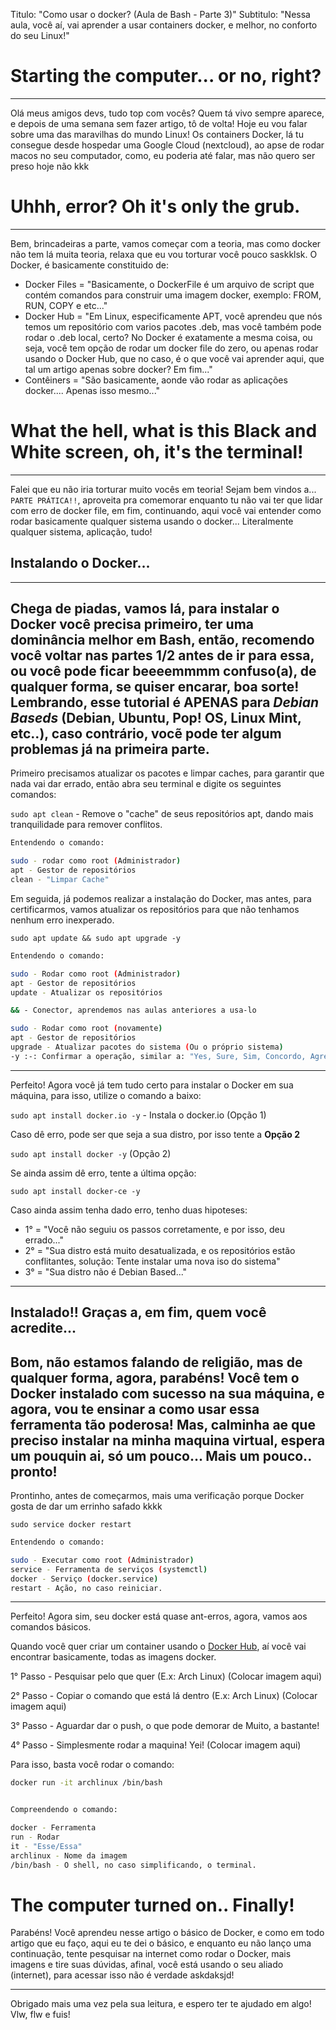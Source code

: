 Titulo: "Como usar o docker? (Aula de Bash - Parte 3)"
Subtitulo: "Nessa aula, você aí, vai aprender a usar containers docker, e melhor, no conforto do seu Linux!"

# Starting the computer... or no, right?
---

Olá meus amigos devs, tudo top com vocês? Quem tá vivo sempre aparece, e depois de uma semana sem fazer artigo, tô de volta! Hoje eu vou falar sobre uma das maravilhas do mundo Linux! Os containers Docker, lá tu consegue desde hospedar uma Google Cloud (nextcloud), ao apse de rodar macos no seu computador, como, eu poderia até falar, mas não quero ser preso hoje não kkk

# Uhhh, error? Oh it's only the grub.
---

Bem, brincadeiras a parte, vamos começar com a teoria, mas como docker não tem lá muita teoria, relaxa que eu vou torturar você pouco saskklsk. O Docker, é basicamente constituido de:

- Docker Files = "Basicamente, o DockerFile é um arquivo de script que contém comandos para construir uma imagem docker, exemplo: FROM, RUN, COPY e etc..."
- Docker Hub = "Em Linux, especificamente APT, você aprendeu que nós temos um repositório com varios pacotes .deb, mas você também pode rodar o .deb local, certo? No Docker é exatamente a mesma coisa, ou seja, você tem opção de rodar um docker file do zero, ou apenas rodar usando o Docker Hub, que no caso, é o que você vai aprender aqui, que tal um artigo apenas sobre docker? Em fim..."
- Contêiners = "São basicamente, aonde vão rodar as aplicações docker.... Apenas isso mesmo..."


# What the hell, what is this Black and White screen, oh, it's the terminal!

---

Falei que eu não iria torturar muito vocês em teoria! Sejam bem vindos a... `PARTE PRÁTICA!!`, aproveita pra comemorar enquanto tu não vai ter que lidar com erro de docker file, em fim, continuando, aqui você vai entender como rodar basicamente qualquer sistema usando o docker... Literalmente qualquer sistema, aplicação, tudo!

## Instalando o Docker...

---

Chega de piadas, vamos lá, para instalar o Docker você precisa primeiro, ter uma dominância melhor em Bash, então, recomendo você voltar nas partes 1/2 antes de ir para essa, ou você pode ficar beeeemmmm confuso(a), de qualquer forma, se quiser encarar, boa sorte! Lembrando, esse tutorial é **APENAS** para *Debian Baseds* (Debian, Ubuntu, Pop! OS, Linux Mint, etc..), caso contrário, vocẽ pode ter algum problemas já na primeira parte.
---
Primeiro precisamos atualizar os pacotes e limpar caches, para garantir que nada vai dar errado, então abra seu terminal e digite os seguintes comandos: 

`sudo apt clean` - Remove o "cache" de seus repositórios apt, dando mais tranquilidade para remover conflitos.

```bash
Entendendo o comando:

sudo - rodar como root (Administrador)
apt - Gestor de repositórios
clean - "Limpar Cache"

``` 


Em seguida, já podemos realizar a instalação do Docker, mas antes, para certificarmos, vamos atualizar os repositórios para que não tenhamos nenhum erro inexperado.

`sudo apt update && sudo apt upgrade -y`

```bash
Entendendo o comando:

sudo - Rodar como root (Administrador)
apt - Gestor de repositórios
update - Atualizar os repositórios

&& - Conector, aprendemos nas aulas anteriores a usa-lo

sudo - Rodar como root (novamente)
apt - Gestor de repositórios
upgrade - Atualizar pacotes do sistema (Ou o próprio sistema)
-y :-: Confirmar a operação, similar a: "Yes, Sure, Sim, Concordo, Agree" 
```

---

Perfeito! Agora você já tem tudo certo para instalar o Docker em sua máquina, para isso, utilize o comando a baixo:

`sudo apt install docker.io -y` - Instala o docker.io (Opção 1)

Caso dê erro, pode ser que seja a sua distro, por isso tente a **Opção 2**

`sudo apt install docker -y` (Opção 2)

Se ainda assim dê erro, tente a última opção:

`sudo apt install docker-ce -y`

Caso ainda assim tenha dado erro, tenho duas hipoteses:

- 1° = "Você não seguiu os passos corretamente, e por isso, deu errado..."
- 2° = "Sua distro está muito desatualizada, e os repositórios estão conflitantes, solução: Tente instalar uma nova iso do sistema"
- 3° = "Sua distro não é Debian Based..."

---

## Instalado!! Graças a, em fim, quem você acredite...

Bom, não estamos falando de religião, mas de qualquer forma, agora, parabéns! Você tem o Docker instalado com sucesso na sua máquina, e agora, vou te ensinar a como usar essa ferramenta tão poderosa! Mas, calminha ae que preciso instalar na minha maquina virtual, espera um pouquin ai, só um pouco... Mais um pouco.. pronto!
---

Prontinho, antes de começarmos, mais uma verificação porque Docker gosta de dar um errinho safado kkkk


`sudo service docker restart`

```bash
Entendendo o comando:

sudo - Executar como root (Administrador)
service - Ferramenta de serviços (systemctl)
docker - Serviço (docker.service)
restart - Ação, no caso reiniciar.
```


---

Perfeito! Agora sim, seu docker está quase ant-erros, agora, vamos aos comandos básicos.

Quando você quer criar um container usando o [Docker Hub](https://hub.docker.com "Docker Hub - Site Oficial"), aí você vai encontrar basicamente, todas as imagens docker.


1° Passo - Pesquisar pelo que quer (E.x: Arch Linux)
(Colocar imagem aqui)

2° Passo - Copiar o comando que está lá dentro (E.x: Arch Linux)
(Colocar imagem aqui)

3° Passo - Aguardar dar o push, o que pode demorar de Muito, a bastante!

4° Passo - Simplesmente rodar a maquina! Yei!
(Colocar imagem aqui)


Para isso, basta você rodar o comando:
```bash
docker run -it archlinux /bin/bash


Compreendendo o comando:

docker - Ferramenta
run - Rodar
it - "Esse/Essa"
archlinux - Nome da imagem
/bin/bash - O shell, no caso simplificando, o terminal.
```


# The computer turned on.. Finally!

Parabéns! Você aprendeu nesse artigo o básico de Docker, e como em todo artigo que eu faço, aqui eu te dei o básico, e enquanto eu não lanço uma continuação, tente pesquisar na internet como rodar o Docker, mais imagens e tire suas dúvidas, afinal, você está usando o seu aliado (internet), para acessar isso não é verdade askdaksjd!

---

Obrigado mais uma vez pela sua leitura, e espero ter te ajudado em algo! Vlw, flw e fuis!
